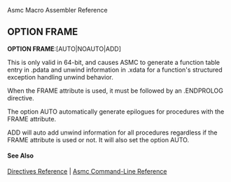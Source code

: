 Asmc Macro Assembler Reference

## OPTION FRAME

**OPTION FRAME**:[AUTO|NOAUTO|ADD]

This is only valid in 64-bit, and causes ASMC to generate a function table entry in .pdata and unwind information in .xdata for a function's structured exception handling unwind behavior.

When the FRAME attribute is used, it must be followed by an .ENDPROLOG directive.

The option AUTO automatically generate epilogues for procedures with the FRAME attribute.

ADD will auto add unwind information for all procedures regardless if the FRAME attribute is used or not. It will also set the option AUTO.

#### See Also

[Directives Reference](readme.md) | [Asmc Command-Line Reference](../command/readme.md)